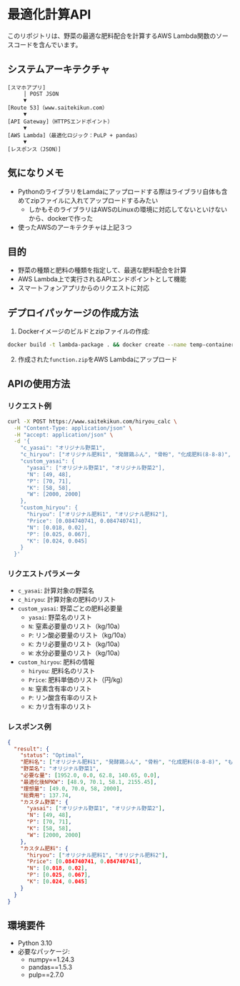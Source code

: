 # 最適化計算API

このリポジトリは、野菜の最適な肥料配合を計算するAWS Lambda関数のソースコードを含んでいます。

## システムアーキテクチャ

```
[スマホアプリ]
     │ POST JSON
     ▼
[Route 53]（www.saitekikun.com）
     ▼
[API Gateway]（HTTPSエンドポイント）
     ▼
[AWS Lambda]（最適化ロジック：PuLP + pandas）
     ▼
[レスポンス（JSON）]
```

## 気になりメモ

- PythonのライブラリをLamdaにアップロードする際はライブラリ自体も含めてzipファイルに入れてアップロードするみたい
     - しかもそのライブラリはAWSのLinuxの環境に対応してないといけないから、dockerで作った
- 使ったAWSのアーキテクチャは上記３つ

## 目的

- 野菜の種類と肥料の種類を指定して、最適な肥料配合を計算
- AWS Lambda上で実行されるAPIエンドポイントとして機能
- スマートフォンアプリからのリクエストに対応

## デプロイパッケージの作成方法

1. Dockerイメージのビルドとzipファイルの作成:
```bash
docker build -t lambda-package . && docker create --name temp-container lambda-package && docker cp temp-container:/app/function.zip . && docker rm temp-container
```

2. 作成された`function.zip`をAWS Lambdaにアップロード

## APIの使用方法

### リクエスト例

```bash
curl -X POST https://www.saitekikun.com/hiryou_calc \
  -H "Content-Type: application/json" \
  -H "accept: application/json" \
  -d '{
    "c_yasai": "オリジナル野菜1",
    "c_hiryou": ["オリジナル肥料1", "発酵鶏ふん", "骨粉", "化成肥料(8-8-8)", "もみ殻"],
    "custom_yasai": {
      "yasai": ["オリジナル野菜1", "オリジナル野菜2"],
      "N": [49, 48],
      "P": [70, 71],
      "K": [58, 58],
      "W": [2000, 2000]
    },
    "custom_hiryou": {
      "hiryou": ["オリジナル肥料1", "オリジナル肥料2"],
      "Price": [0.084740741, 0.084740741],
      "N": [0.018, 0.02],
      "P": [0.025, 0.067],
      "K": [0.024, 0.045]
    }
  }'
```

### リクエストパラメータ

- `c_yasai`: 計算対象の野菜名
- `c_hiryou`: 計算対象の肥料のリスト
- `custom_yasai`: 野菜ごとの肥料必要量
  - `yasai`: 野菜名のリスト
  - `N`: 窒素必要量のリスト（kg/10a）
  - `P`: リン酸必要量のリスト（kg/10a）
  - `K`: カリ必要量のリスト（kg/10a）
  - `W`: 水分必要量のリスト（kg/10a）
- `custom_hiryou`: 肥料の情報
  - `hiryou`: 肥料名のリスト
  - `Price`: 肥料単価のリスト（円/kg）
  - `N`: 窒素含有率のリスト
  - `P`: リン酸含有率のリスト
  - `K`: カリ含有率のリスト

### レスポンス例

```json
{
  "result": {
    "status": "Optimal",
    "肥料名": ["オリジナル肥料1", "発酵鶏ふん", "骨粉", "化成肥料(8-8-8)", "もみ殻"],
    "野菜名": "オリジナル野菜1",
    "必要な量": [1952.0, 0.0, 62.8, 140.65, 0.0],
    "最適化後NPKW": [48.9, 70.1, 58.1, 2155.45],
    "理想量": [49.0, 70.0, 58, 2000],
    "総費用": 137.74,
    "カスタム野菜": {
      "yasai": ["オリジナル野菜1", "オリジナル野菜2"],
      "N": [49, 48],
      "P": [70, 71],
      "K": [58, 58],
      "W": [2000, 2000]
    },
    "カスタム肥料": {
      "hiryou": ["オリジナル肥料1", "オリジナル肥料2"],
      "Price": [0.084740741, 0.084740741],
      "N": [0.018, 0.02],
      "P": [0.025, 0.067],
      "K": [0.024, 0.045]
    }
  }
}
```

## 環境要件

- Python 3.10
- 必要なパッケージ:
  - numpy==1.24.3
  - pandas==1.5.3
  - pulp==2.7.0
